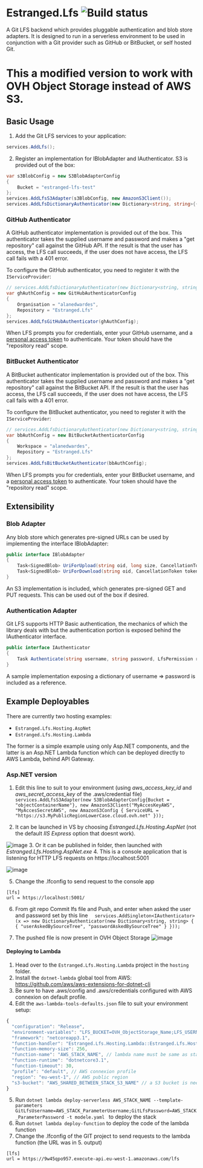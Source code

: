 # Estranged.Lfs ![Build status](https://github.com/mineogames/Estranged.Lfs/workflows/.NET%20Core/badge.svg)
A Git LFS backend which provides pluggable authentication and blob store adapters. It is designed to run in a serverless environment to be used in conjunction with a Git provider such as GitHub or BitBucket, or self hosted Git.
# This a modified version to work with OVH Object Storage instead of AWS S3.

## Basic Usage
1. Add the Git LFS services to your application:
```csharp
services.AddLfs();
```
2. Register an implementation for IBlobAdapter and IAuthenticator. S3 is provided out of the box:
```csharp
var s3BlobConfig = new S3BlobAdapterConfig
{
    Bucket = "estranged-lfs-test"
};
services.AddLfsS3Adapter(s3BlobConfig, new AmazonS3Client());
services.AddLfsDictionaryAuthenticator(new Dictionary<string, string>{{"username","password"}});
```
### GitHub Authenticator
A GitHub authenticator implementation is provided out of the box. This authenticator takes the supplied username and password and makes a "get repository" call against the GitHub API. If the result is that the user has access, the LFS call succeeds, if the user does not have access, the LFS call fails with a 401 error.

To configure the GitHub authenticator, you need to register it with the `IServiceProvider`:

```csharp
// services.AddLfsDictionaryAuthenticator(new Dictionary<string, string>{{"username","password"}});
var ghAuthConfig = new GitHubAuthenticatorConfig
{
    Organisation = "alanedwardes",
    Repository = "Estranged.Lfs"
};
services.AddLfsGitHubAuthenticator(ghAuthConfig);
```

When LFS prompts you for credentials, enter your GitHub username, and a [personal access token](https://github.com/settings/tokens) to authenticate. Your token should have the "repository read" scope.

### BitBucket Authenticator
A BitBucket authenticator implementation is provided out of the box. This authenticator takes the supplied username and password and makes a "get repository" call against the BitBucket API. If the result is that the user has access, the LFS call succeeds, if the user does not have access, the LFS call fails with a 401 error.

To configure the BitBucket authenticator, you need to register it with the `IServiceProvider`:

```csharp
// services.AddLfsDictionaryAuthenticator(new Dictionary<string, string>{{"username","password"}});
var bbAuthConfig = new BitBucketAuthenticatorConfig
{
    Workspace = "alanedwardes",
    Repository = "Estranged.Lfs"
};
services.AddLfsBitBucketAuthenticator(bbAuthConfig);
```

When LFS prompts you for credentials, enter your BitBucket username, and a [personal access token](https://bitbucket.org/account/settings/app-passwords/) to authenticate. Your token should have the "repository read" scope.

## Extensibility

### Blob Adapter
Any blob store which generates pre-signed URLs can be used by implementing the interface IBlobAdapter:

```csharp
public interface IBlobAdapter
{
    Task<SignedBlob> UriForUpload(string oid, long size, CancellationToken token);
    Task<SignedBlob> UriForDownload(string oid, CancellationToken token);
}
```
An S3 implementation is included, which generates pre-signed GET and PUT requests. This can be used out of the box if desired.

### Authentication Adapter
Git LFS supports HTTP Basic authentication, the mechanics of which the library deals with but the authentication portion is exposed behind the IAuthenticator interface.

```csharp
public interface IAuthenticator
{
    Task Authenticate(string username, string password, LfsPermission requiredPermission, CancellationToken token);
}
```
A sample implementation exposing a dictionary of username => password is included as a reference.

## Example Deployables
There are currently two hosting examples:
* `Estranged.Lfs.Hosting.AspNet`
* `Estranged.Lfs.Hosting.Lambda`

The former is a simple example using only Asp.NET components, and the latter is an Asp.NET Lambda function which can be deployed directly to AWS Lambda, behind API Gateway.

### Asp.NET version

1. Edit this line to suit to your environment (using _aws_access_key_id_ and _aws_secret_access_key_ of the .aws/credential file)
`services.AddLfsS3Adapter(new S3BlobAdapterConfig{Bucket = "objectContainerName"}, new AmazonS3Client("MyAccesKeyAWS", "MyAccesSecretAWS", new AmazonS3Config { ServiceURL = "https://s3.MyPublicRegionLowerCase.cloud.ovh.net" }));`
           

2. It can be launched in VS by choosing _Estranged.Lfs.Hosting.AspNet_ (not the default _IIS Express_ option that doesnt work).

 ![image](https://user-images.githubusercontent.com/2952456/89800274-d82c9380-db2e-11ea-85bb-3fc8652e3e9d.png)
3. Or it can be published in folder, then launched with _Estranged.Lfs.Hosting.AspNet.exe_
4. This is a console application that is listening for HTTP LFS requests on https://localhost:5001

![image](https://user-images.githubusercontent.com/2952456/89800695-6739ab80-db2f-11ea-8641-0eab8c501381.png)

5. Change the .lfconfig to send request to the console app
```
[lfs]
url = https://localhost:5001/
```
6. From git repo Commit lfs file and Push, and enter when asked the user and password set by this line 
`  services.AddSingleton<IAuthenticator>(x => new DictionaryAuthenticator(new Dictionary<string, string> { { "userAskedBySourceTree", "passwordAskedBySourceTree" } }));`

7. The pushed file is now present in OVH Object Storage
![image](https://user-images.githubusercontent.com/2952456/89806464-5e4cd800-db37-11ea-85bd-9ce724e7ee0e.png)

#### Deploying to Lambda

1. Head over to the `Estranged.Lfs.Hosting.Lambda` project in the `hosting` folder.
2. Install the `dotnet-lambda` global tool from AWS: https://github.com/aws/aws-extensions-for-dotnet-cli
3. Be sure to have .aws/config and .aws/credentials configured with AWS connexion on default profile.  
4. Edit the `aws-lambda-tools-defaults.json` file to suit your environment setup:
```javascript
{
  "configuration": "Release",
  "environment-variables": "LFS_BUCKET=OVH_ObjectStorage_Name;LFS_USERNAME=AWS_STACK_ParameterUsername;LFS_PASSWORD=AWS_STACK_ParameterPassword;S3_ACCESS_KEY=OVH_AccesKeyAWS;S3_ACCESS_SECRET=OVH_AccesSecretAWS;S3_REGION=OVH_Region", // can be found and changed in Lambda configuration UI
  "framework": "netcoreapp3.1",
  "function-handler": "Estranged.Lfs.Hosting.Lambda::Estranged.Lfs.Hosting.Lambda.LambdaEntryPoint::FunctionHandlerAsync",
  "function-memory-size": 256,
  "function-name": "AWS_STACK_NAME", // lambda name must be same as stack name
  "function-runtime": "dotnetcore3.1",
  "function-timeout": 30,
  "profile": "default", // AWS connexion profile
  "region": "eu-west-1", // AWS public region
  "s3-bucket": "AWS_SHARED_BETWEEN_STACK_S3_NAME" // a S3 bucket is needed to upload the modele/output of the stack, must be outside of the stack (shared between all stacks) 
}
```
5. Run `dotnet lambda deploy-serverless AWS_STACK_NAME --template-parameters GitLfsUsername=AWS_STACK_ParameterUsername;GitLfsPassword=AWS_STACK_ParameterPassword -t modele.yaml ` to deploy the stack
6. Run `dotnet lambda deploy-function` to deploy the code of the lambda function
7. Change the .lfconfig of the GIT project to send requests to the lambda function (the URL was in 5. output)
```
[lfs]
url = https://9w45qpo957.execute-api.eu-west-1.amazonaws.com/lfs
```
